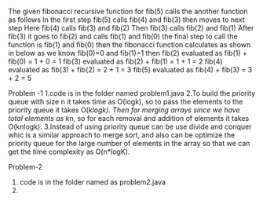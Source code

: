 The given fibonacci recursive function for fib(5) calls the another function as follows
In the first step fib(5) calls fib(4) and fib(3) then moves to next step
Here fib(4) calls fib(3) and fib(2)
Then fib(3) calls fib(2) and fib(1)
After fib(3) it goes to fib(2) and calls fib(1) and fib(0)
the final step to call the function is fib(1) and fib(0)
then the fibonacci function calculates as shown in below 
as we know fib(0)=0 and fib(1)=1 then
fib(2) evaluated as fib(1) + fib(0) = 1 + 0 = 1
fib(3) evaluated as fib(2) + fib(1) = 1 + 1 = 2
fib(4) evaluated as fib(3) + fib(2) = 2 + 1 = 3
fib(5) evaluated as fib(4) + fib(3) = 3 + 2 = 5



Problem -1
1.code is in the folder named problem1.java
2.To build the priority queue with size n it takes time as O(logk), so to pass the elements to the priority queue it takes 
  O(k*logk). Then for merging arrays since we have total elements as k*n, so for each removal and addition of elements it 
  takes O(k*n*logk).
3.Instead of using priority queue can be use divide and conquer whic is a similar approach to merge sort, and also can be 
  optimize the priority queue for the large number of elements in the array so that we can get the time complexity as 
  O(n*logK).



Problem-2
1. code is in the folder named as problem2.java
2. 





